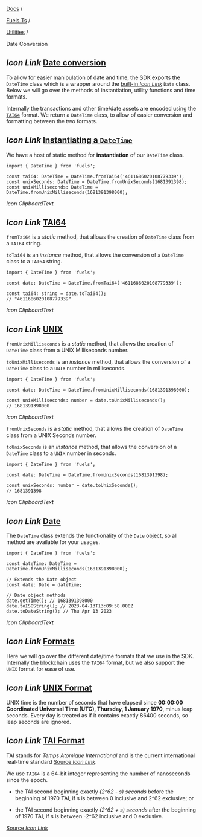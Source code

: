 [Docs](https://docs.fuel.network/) /

[Fuels Ts](https://docs.fuel.network/docs/fuels-ts/) /

[Utilities](https://docs.fuel.network/docs/fuels-ts/utilities/) /

Date Conversion

## _Icon Link_ [Date conversion](https://docs.fuel.network/docs/fuels-ts/utilities/date-conversion/\#date-conversion)

To allow for easier manipulation of date and time, the SDK exports the `DateTime` class which is a wrapper around the [built-in _Icon Link_](https://developer.mozilla.org/en-US/docs/Web/JavaScript/Reference/Global_Objects/Date) `Date` class. Below we will go over the methods of instantiation, utility functions and time formats.

Internally the transactions and other time/date assets are encoded using the [`TAI64`](https://docs.fuel.network/docs/fuels-ts/utilities/date-conversion/#tai-format) format. We return a `DateTime` class, to allow of easier conversion and formatting between the two formats.

## _Icon Link_ [Instantiating a `DateTime`](https://docs.fuel.network/docs/fuels-ts/utilities/date-conversion/\#instantiating-a-datetime)

We have a host of static method for **instantiation** of our `DateTime` class.

```fuel_Box fuel_Box-idXKMmm-css
import { DateTime } from 'fuels';

const tai64: DateTime = DateTime.fromTai64('4611686020108779339');
const unixSeconds: DateTime = DateTime.fromUnixSeconds(1681391398);
const unixMilliseconds: DateTime = DateTime.fromUnixMilliseconds(1681391398000);
```

_Icon ClipboardText_

## _Icon Link_ [TAI64](https://docs.fuel.network/docs/fuels-ts/utilities/date-conversion/\#tai64)

`fromTai64` is a _static_ method, that allows the creation of `DateTime` class from a `TAI64` string.

`toTai64` is an _instance_ method, that allows the conversion of a `DateTime` class to a `TAI64` string.

```fuel_Box fuel_Box-idXKMmm-css
import { DateTime } from 'fuels';

const date: DateTime = DateTime.fromTai64('4611686020108779339');

const tai64: string = date.toTai64();
// "4611686020108779339"
```

_Icon ClipboardText_

## _Icon Link_ [UNIX](https://docs.fuel.network/docs/fuels-ts/utilities/date-conversion/\#unix)

`fromUnixMilliseconds` is a _static_ method, that allows the creation of `DateTime` class from a UNIX Milliseconds number.

`toUnixMilliseconds` is an _instance_ method, that allows the conversion of a `DateTime` class to a `UNIX` number in milliseconds.

```fuel_Box fuel_Box-idXKMmm-css
import { DateTime } from 'fuels';

const date: DateTime = DateTime.fromUnixMilliseconds(1681391398000);

const unixMilliseconds: number = date.toUnixMilliseconds();
// 1681391398000
```

_Icon ClipboardText_

`fromUnixSeconds` is a _static_ method, that allows the creation of `DateTime` class from a UNIX Seconds number.

`toUnixSeconds` is an _instance_ method, that allows the conversion of a `DateTime` class to a `UNIX` number in seconds.

```fuel_Box fuel_Box-idXKMmm-css
import { DateTime } from 'fuels';

const date: DateTime = DateTime.fromUnixSeconds(1681391398);

const unixSeconds: number = date.toUnixSeconds();
// 1681391398
```

_Icon ClipboardText_

## _Icon Link_ [Date](https://docs.fuel.network/docs/fuels-ts/utilities/date-conversion/\#date)

The `DateTime` class extends the functionality of the `Date` object, so all method are available for your usages.

```fuel_Box fuel_Box-idXKMmm-css
import { DateTime } from 'fuels';

const dateTime: DateTime = DateTime.fromUnixMilliseconds(1681391398000);

// Extends the Date object
const date: Date = dateTime;

// Date object methods
date.getTime(); // 1681391398000
date.toISOString(); // 2023-04-13T13:09:58.000Z
date.toDateString(); // Thu Apr 13 2023
```

_Icon ClipboardText_

## _Icon Link_ [Formats](https://docs.fuel.network/docs/fuels-ts/utilities/date-conversion/\#formats)

Here we will go over the different date/time formats that we use in the SDK. Internally the blockchain uses the `TAI64` format, but we also support the `UNIX` format for ease of use.

## _Icon Link_ [UNIX Format](https://docs.fuel.network/docs/fuels-ts/utilities/date-conversion/\#unix-format)

UNIX time is the number of seconds that have elapsed since **00:00:00 Coordinated Universal Time (UTC), Thursday, 1 January 1970**, minus leap seconds. Every day is treated as if it contains exactly 86400 seconds, so leap seconds are ignored.

## _Icon Link_ [TAI Format](https://docs.fuel.network/docs/fuels-ts/utilities/date-conversion/\#tai-format)

TAI stands for _Temps Atomique International_ and is the current international real-time standard [Source _Icon Link_](https://cr.yp.to/libtai/tai64.html).

We use `TAI64` is a 64-bit integer representing the number of nanoseconds since the epoch.

- the TAI second beginning exactly _(2^62 - s) seconds_ before the beginning of 1970 TAI, if s is between 0 inclusive and 2^62 exclusive; or

- the TAI second beginning exactly _(2^62 + s) seconds_ after the beginning of 1970 TAI, if s is between -2^62 inclusive and 0 exclusive.


[Source _Icon Link_](https://cr.yp.to/libtai/tai64.html)